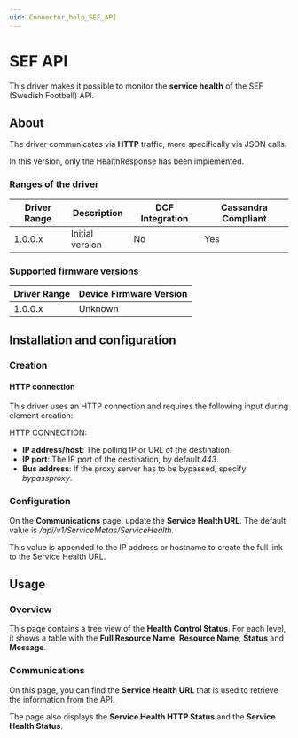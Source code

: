 ```yaml
---
uid: Connector_help_SEF_API
---
```


# SEF API

This driver makes it possible to monitor the **service health** of the SEF (Swedish Football) API.

## About

The driver communicates via **HTTP** traffic, more specifically via JSON calls.

In this version, only the HealthResponse has been implemented.

### Ranges of the driver

| **Driver Range** | **Description** | **DCF Integration** | **Cassandra Compliant** |
|------------------|-----------------|---------------------|-------------------------|
| 1.0.0.x          | Initial version | No                  | Yes                     |

### Supported firmware versions

| **Driver Range** | **Device Firmware Version** |
|------------------|-----------------------------|
| 1.0.0.x          | Unknown                     |

## Installation and configuration

### Creation

#### HTTP connection

This driver uses an HTTP connection and requires the following input during element creation:

HTTP CONNECTION:

- **IP address/host**: The polling IP or URL of the destination.
- **IP port**: The IP port of the destination, by default *443*.
- **Bus address**: If the proxy server has to be bypassed, specify *bypassproxy*.

### Configuration

On the **Communications** page, update the **Service Health URL**. The default value is */api/v1/ServiceMetas/ServiceHealth.*

This value is appended to the IP address or hostname to create the full link to the Service Health URL.

## Usage

### Overview

This page contains a tree view of the **Health Control Status**.
For each level, it shows a table with the **Full Resource Name**, **Resource Name**, **Status** and **Message**.

### Communications

On this page, you can find the **Service Health URL** that is used to retrieve the information from the API.

The page also displays the **Service Health HTTP Status** and the **Service Health Status**.
